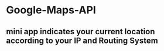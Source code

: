 # Google-Maps-API
## mini app indicates your current location according to your IP and Routing System 
